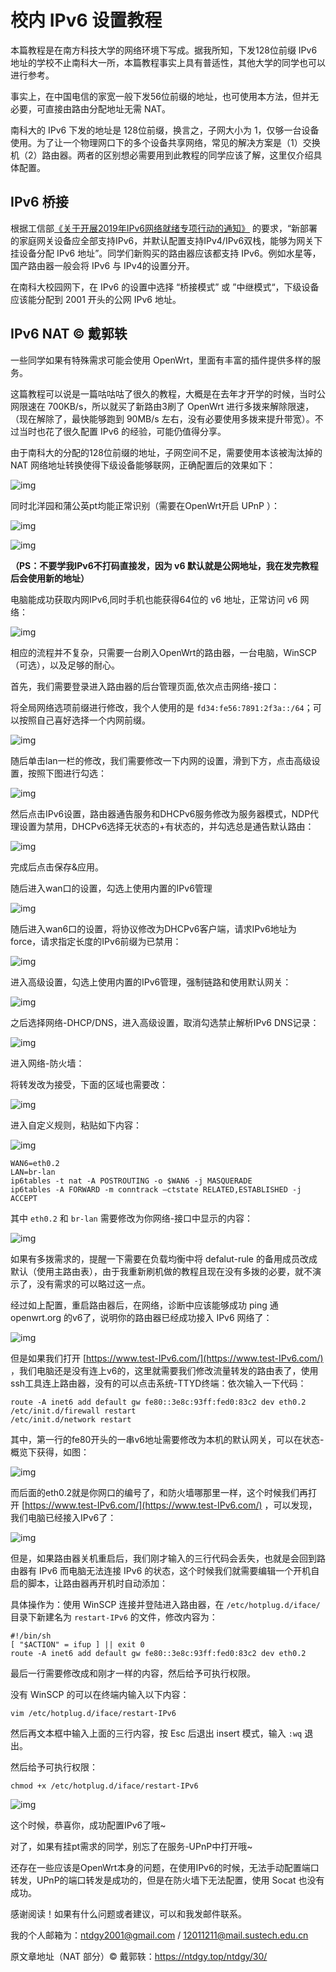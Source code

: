 
# 校内 IPv6 设置教程

本篇教程是在南方科技大学的网络环境下写成。据我所知，下发128位前缀 IPv6 地址的学校不止南科大一所，本篇教程事实上具有普适性，其他大学的同学也可以进行参考。

事实上，在中国电信的家宽一般下发56位前缀的地址，也可使用本方法，但并无必要，可直接由路由分配地址无需 NAT。

南科大的 IPv6 下发的地址是 128位前缀，换言之，子网大小为 1，仅够一台设备使用。为了让一个物理网口下的多个设备共享网络，常见的解决方案是（1）交换机（2）路由器。两者的区别想必需要用到此教程的同学应该了解，这里仅介绍具体配置。

## IPv6 桥接

根据工信部[《关于开展2019年IPv6网络就绪专项行动的通知》](https://www.miit.gov.cn/jgsj/txs/wjfb/art/2020/art_ed97eb9802da4f168acb823227663f1b.html) 的要求，“新部署的家庭网关设备应全部支持IPv6，并默认配置支持IPv4/IPv6双栈，能够为网关下挂设备分配 IPv6 地址”。同学们新购买的路由器应该都支持 IPv6。例如水星等，国产路由器一般会将 IPv6 与 IPv4的设置分开。

在南科大校园网下，在 IPv6 的设置中选择 “桥接模式” 或 ”中继模式“，下级设备应该能分配到 2001 开头的公网 IPv6 地址。

## IPv6 NAT ©️ 戴郭轶

一些同学如果有特殊需求可能会使用 OpenWrt，里面有丰富的插件提供多样的服务。

这篇教程可以说是一篇咕咕咕了很久的教程，大概是在去年才开学的时候，当时公网限速在 700KB/s，所以就买了新路由3刷了 OpenWrt 进行多拨来解除限速，（现在解除了，最快能够跑到 90MB/s 左右，没有必要使用多拨来提升带宽）。不过当时也花了很久配置 IPv6 的经验，可能仍值得分享。

由于南科大的分配的128位前缀的地址，子网空间不足，需要使用本该被淘汰掉的 NAT 网络地址转换使得下级设备能够联网，正确配置后的效果如下：

![img](./OpenWrt.assets/image.png)

同时北洋园和蒲公英pt均能正常识别（需要在OpenWrt开启 UPnP ）：

![img](./OpenWrt.assets/image-1.png)

![img](./OpenWrt.assets/image-2.png)

**（PS：不要学我IPv6不打码直接发，因为 v6 默认就是公网地址，我在发完教程后会使用新的地址）**

电脑能成功获取内网IPv6,同时手机也能获得64位的 v6 地址，正常访问 v6 网络：

![img](./OpenWrt.assets/image-3.png)

相应的流程并不复杂，只需要一台刷入OpenWrt的路由器，一台电脑，WinSCP（可选），以及足够的耐心。

首先，我们需要登录进入路由器的后台管理页面,依次点击网络-接口：

将全局网络选项前缀进行修改，我个人使用的是 `fd34:fe56:7891:2f3a::/64`；可以按照自己喜好选择一个内网前缀。

![img](./OpenWrt.assets/image-4-1024x143.png)

随后单击lan一栏的修改，我们需要修改一下内网的设置，滑到下方，点击高级设置，按照下图进行勾选：

![img](./OpenWrt.assets/image-5-1024x257.png)

然后点击IPv6设置，路由器通告服务和DHCPv6服务修改为服务器模式，NDP代理设置为禁用，DHCPv6选择无状态的+有状态的，并勾选总是通告默认路由：

![img](./OpenWrt.assets/image-6-1024x333.png)

完成后点击保存&应用。

随后进入wan口的设置，勾选上使用内置的IPv6管理

![img](./OpenWrt.assets/image-7.png)

随后进入wan6口的设置，将协议修改为DHCPv6客户端，请求IPv6地址为force，请求指定长度的IPv6前缀为已禁用：

![img](./OpenWrt.assets/image-8-1024x484.png)

进入高级设置，勾选上使用内置的IPv6管理，强制链路和使用默认网关：

![img](./OpenWrt.assets/image-9-1024x435.png)

之后选择网络-DHCP/DNS，进入高级设置，取消勾选禁止解析IPv6 DNS记录：

![img](./OpenWrt.assets/image-10-1024x161.png)

进入网络-防火墙：

将转发改为接受，下面的区域也需要改：

![img](./OpenWrt.assets/image-11-1024x983.png)

进入自定义规则，粘贴如下内容：

![img](./OpenWrt.assets/image-13-1024x530.png)

```
WAN6=eth0.2
LAN=br-lan
ip6tables -t nat -A POSTROUTING -o $WAN6 -j MASQUERADE
ip6tables -A FORWARD -m conntrack –ctstate RELATED,ESTABLISHED -j ACCEPT
```

其中 `eth0.2` 和 `br-lan` 需要修改为你网络-接口中显示的内容：

![img](./OpenWrt.assets/image-12.png)

如果有多拨需求的，提醒一下需要在负载均衡中将 defalut-rule 的备用成员改成默认（使用主路由表），由于我重新刷机做的教程且现在没有多拨的必要，就不演示了，没有需求的可以略过这一点。

经过如上配置，重启路由器后，在网络，诊断中应该能够成功 ping 通 openwrt.org 的v6了，说明你的路由器已经成功接入 IPv6 网络了：

![img](./OpenWrt.assets/image-14-1024x783.png)

但是如果我们打开 [https://www.test-IPv6.com/](https://www.test-IPv6.com/) ，我们电脑还是没有连上v6的，这里就需要我们修改流量转发的路由表了，使用ssh工具连上路由器，没有的可以点击系统-TTYD终端：依次输入一下代码：

```shell
route -A inet6 add default gw fe80::3e8c:93ff:fed0:83c2 dev eth0.2
/etc/init.d/firewall restart
/etc/init.d/network restart
```

其中，第一行的fe80开头的一串v6地址需要修改为本机的默认网关，可以在状态-概览下获得，如图：

![img](./OpenWrt.assets/image-15-1024x173.png)

而后面的eth0.2就是你网口的编号了，和防火墙哪那里一样，这个时候我们再打开 [https://www.test-IPv6.com/](https://www.test-IPv6.com/) ，可以发现，我们电脑已经接入IPv6了：

![img](./OpenWrt.assets/image-16-1024x538.png)

但是，如果路由器关机重启后，我们刚才输入的三行代码会丢失，也就是会回到路由器有 IPv6 而电脑无法连接 IPv6 的状态，这个时候我们就需要编辑一个开机自启的脚本，让路由器再开机时自动添加：

具体操作为：使用 WinSCP 连接并登陆进入路由器，在 `/etc/hotplug.d/iface/` 目录下新建名为 `restart-IPv6` 的文件，修改内容为：

```shell
#!/bin/sh
[ "$ACTION" = ifup ] || exit 0
route -A inet6 add default gw fe80::3e8c:93ff:fed0:83c2 dev eth0.2
```

最后一行需要修改成和刚才一样的内容，然后给予可执行权限。

没有 WinSCP 的可以在终端内输入以下内容：

```shell
vim /etc/hotplug.d/iface/restart-IPv6
```

然后再文本框中输入上面的三行内容，按 Esc 后退出 insert 模式，输入 `:wq` 退出。

然后给予可执行权限：

```shell
chmod +x /etc/hotplug.d/iface/restart-IPv6
```

![img](./OpenWrt.assets/image-18.png)

这个时候，恭喜你，成功配置IPv6了哦~

对了，如果有挂pt需求的同学，别忘了在服务-UPnP中打开哦~

还存在一些应该是OpenWrt本身的问题，在使用IPv6的时候，无法手动配置端口转发，UPnP的端口转发是成功的，但是在防火墙下无法配置，使用 Socat 也没有成功。

感谢阅读！如果有什么问题或者建议，可以和我发邮件联系。

我的个人邮箱为：ntdgy2001@gmail.com / 12011211@mail.sustech.edu.cn

原文章地址（NAT 部分）©️ 戴郭轶：https://ntdgy.top/ntdgy/30/
